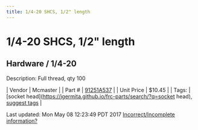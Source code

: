 ```yaml
---
title: 1/4-20 SHCS, 1/2" length
---
```


# 1/4-20 SHCS, 1/2" length
## Hardware / 1/4-20
Description: 	Full thread, qty 100 

| Vendor | Mcmaster | 
| Part # | [91251A537](https://www.mcmaster.com/#91251A537) | 
| Unit Price | $10.45 | 
| Tags: | [socket head](https://jgermita.github.io/frc-parts/search/?q=socket head), [suggest tags](https://docs.google.com/forms/d/e/1FAIpQLSeWyY8v3RgOty-MyWmh9U0iivNYN_molChYyS-0U-o-kOAv_g/viewform) | 

Last updated: Mon May 08 12:23:49 PDT 2017
 [Incorrect/Incomplete information?](https://docs.google.com/forms/d/e/1FAIpQLSeWyY8v3RgOty-MyWmh9U0iivNYN_molChYyS-0U-o-kOAv_g/viewform)